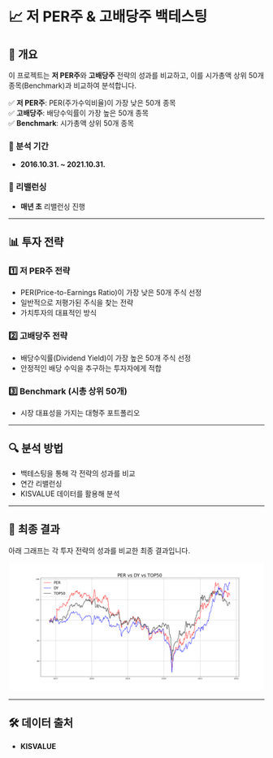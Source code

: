 # 📈 저 PER주 & 고배당주 백테스팅

## 📌 개요
이 프로젝트는 **저 PER주**와 **고배당주** 전략의 성과를 비교하고, 이를 시가총액 상위 50개 종목(Benchmark)과 비교하여 분석합니다.  

✅ **저 PER주**: PER(주가수익비율)이 가장 낮은 50개 종목  
✅ **고배당주**: 배당수익률이 가장 높은 50개 종목  
✅ **Benchmark**: 시가총액 상위 50개 종목  

### 📅 분석 기간
- **2016.10.31. ~ 2021.10.31.** 

### 🔄 리밸런싱
- **매년 초** 리밸런싱 진행

---

## 📊 투자 전략

### 1️⃣ 저 PER주 전략
- PER(Price-to-Earnings Ratio)이 가장 낮은 50개 주식 선정
- 일반적으로 저평가된 주식을 찾는 전략  
- 가치투자의 대표적인 방식  

### 2️⃣ 고배당주 전략
- 배당수익률(Dividend Yield)이 가장 높은 50개 주식 선정  
- 안정적인 배당 수익을 추구하는 투자자에게 적합  

### 3️⃣ Benchmark (시총 상위 50개)
- 시장 대표성을 가지는 대형주 포트폴리오  

---

## 🔍 분석 방법
- 백테스팅을 통해 각 전략의 성과를 비교  
- 연간 리밸런싱  
- KISVALUE 데이터를 활용해 분석

---

## 📌 최종 결과
아래 그래프는 각 투자 전략의 성과를 비교한 최종 결과입니다.  

![최종 성과 비교](figures/PER_DY_TOP50.png)

---

## 🛠 데이터 출처
- **KISVALUE**  

